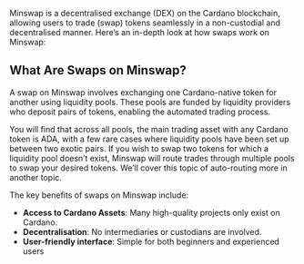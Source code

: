 Minswap is a decentralised exchange (DEX) on the Cardano blockchain, allowing users to trade (swap) tokens seamlessly in a non-custodial and decentralised manner. Here’s an in-depth look at how swaps work on Minswap:

## What Are Swaps on Minswap?

A swap on Minswap involves exchanging one Cardano-native token for another using liquidity pools. These pools are funded by liquidity providers who deposit pairs of tokens, enabling the automated trading process.

You will find that across all pools, the main trading asset with any Cardano token is ADA, with a few rare cases where liquidity pools have been set up between two exotic pairs. If you wish to swap two tokens for which a liquidity pool doesn’t exist, Minswap will route trades through multiple pools to swap your desired tokens. We’ll cover this topic of auto-routing more in another topic.

The key benefits of swaps on Minswap include:

- **Access to Cardano Assets**: Many high-quality projects only exist on Cardano.  
- **Decentralisation**: No intermediaries or custodians are involved.  
- **User-friendly interface**: Simple for both beginners and experienced users
